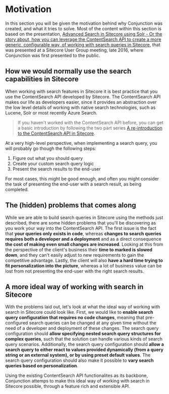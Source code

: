 # Motivation

In this section you will be given the motivation behind why Conjunction was created, and what it tries to solve. Most of the content within this section is based on the presentation, [Advanced Search in Sitecore using Solr - Or the story about, how you can leverage the ContentSearch API to create a more generic, configurable way, of working with search queries in Sitecore](https://speakerdeck.com/soen/advanced-search-in-sitecore-using-solr), that was presented at a Sitecore User Group meeting, late 2016, where Conjunction was first presented to the public.

## How we would normally use the search capabilities in Sitecore

When working with search features in Sitecore it is best practice that you use the ContentSearch API developed by Sitecore. The ContentSearch API makes our life as developers easier, since it provides an abstraction over the low level details of working with native search technologies, such as Lucene, Solr or most recently Azure Search.  

> If you haven't worked with the ContentSearch API before, you can get a basic introduction by following the two part series [A re-introduction to the ContentSearch API in Sitecore](https://soen.ghost.io/a-re-introduction-to-the-contentsearch-api-in-sitecore-part-1/).

At a very high-level perspective, when implementing a search query, you will probably go though the following steps:
1. Figure out what you should query
2. Create your custom search query logic
3. Present the search results to the end-user

For most cases, this might be good enough, and often you might consider the task of presenting the end-user with a search result, as being completed. 

## The (hidden) problems that comes along

While we are able to build search queries in Sitecore using the methods just described, there are some hidden problems that you'll be discovering as you work your way into the ContentSearch API. The first issue is the fact that **your queries only exists in code**, whereas **changes to search queries requires both a developer and a deployment** and as a direct consequence **the cost of making even small changes are increased**. Looking at this from the perspective of the client's business their **time to marked is slowed down**, and they can't easily adjust to new requirements to gain the competitive advantage. Lastly, the client will also **have a hard time trying to fit personalization into the picture**, whereas a lot of business value can be lost from not presenting the end-user with the right search results.

## A more ideal way of working with search in Sitecore

With the problems laid out, let's look at what the ideal way of working with search in Sitecore could look like. First, we would like to **enable search query configuration that requires no code changes**, meaning that pre-configured search queries can be changed at any given time without the need of a developer and deployment of these changes. The search query configuration should **allow specifying nested search query structures for complex queries**, such that the solution can handle various kinds of search query scenarios. Additionally, the search query configuration should **allow a search query to either react to values provided dynamically (from a query string or an external system), or by using preset default values**. The search query configuration should also make it possible to **vary search queries based on personalization**.

Using the existing ContentSearch API functionalites as its backbone, Conjunction attemps to make this ideal way of working with search in Sitecore possible, through a feature rich and extensible API.